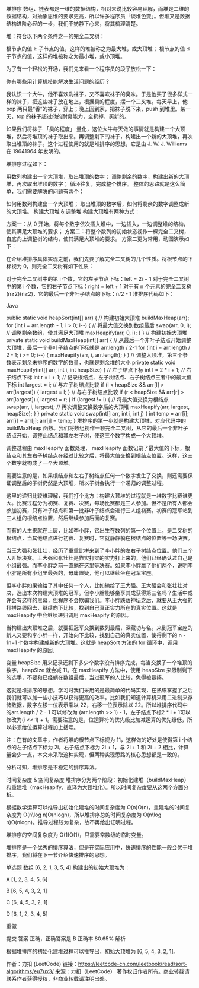 堆排序
数组、链表都是一维的数据结构，相对来说比较容易理解，而堆是二维的数据结构，对抽象思维的要求更高，所以许多程序员「谈堆色变」。但堆又是数据结构进阶必经的一步，我们不妨静下心来，将其梳理清楚。

堆：符合以下两个条件之一的完全二叉树：

根节点的值 ≥ 子节点的值，这样的堆被称之为最大堆，或大顶堆；
根节点的值 ≤ 子节点的值，这样的堆被称之为最小堆，或小顶堆。


为了有一个轻松的开场，我们先来看一个程序员的段子放松一下：

你有哪些用计算机技能解决生活问题的经历？

我认识一个大牛，他不喜欢洗袜子，又不喜欢袜子的臭味。于是他买了很多样式一样的袜子，把这些袜子放在地上，根据臭的程度，摆一个二叉堆。每天早上，他 pop 两只最“香”的袜子，穿上；晚上回到家，把袜子脱下来，push 到堆里。某一天，top 的袜子超过他的耐臭能力，全扔掉，买新的。

如果我们将袜子 「臭的程度」 量化，这位大牛每天做的事情就是构建一个大顶堆，然后将堆顶的袜子取出来。再调整剩下的袜子，构建出一个新的大顶堆，再次取出堆顶的袜子。这个过程使用的就是堆排序的思想，它是由 J. W. J. Williams 在 19641964 年发明的。

堆排序过程如下：

用数列构建出一个大顶堆，取出堆顶的数字；
调整剩余的数字，构建出新的大顶堆，再次取出堆顶的数字；
循环往复，完成整个排序。
整体的思路就是这么简单，我们需要解决的问题有两个：

如何用数列构建出一个大顶堆；
取出堆顶的数字后，如何将剩余的数字调整成新的大顶堆。
构建大顶堆 & 调整堆
构建大顶堆有两种方式：

方案一：从 0 开始，将每个数字依次插入堆中，一边插入，一边调整堆的结构，使其满足大顶堆的要求；
方案二：将整个数列的初始状态视作一棵完全二叉树，自底向上调整树的结构，使其满足大顶堆的要求。
方案二更为常用，动图演示如下：





在介绍堆排序具体实现之前，我们先要了解完全二叉树的几个性质。将根节点的下标视为 0，则完全二叉树有如下性质：

对于完全二叉树中的第 i 个数，它的左子节点下标：left = 2i + 1
对于完全二叉树中的第 i 个数，它的右子节点下标：right = left + 1
对于有 n 个元素的完全二叉树(n≥2)(n≥2)，它的最后一个非叶子结点的下标：n/2 - 1
堆排序代码如下：

Java

public static void heapSort(int[] arr) {
    // 构建初始大顶堆
    buildMaxHeap(arr);
    for (int i = arr.length - 1; i > 0; i--) {
        // 将最大值交换到数组最后
        swap(arr, 0, i);
        // 调整剩余数组，使其满足大顶堆
        maxHeapify(arr, 0, i);
    }
}
// 构建初始大顶堆
private static void buildMaxHeap(int[] arr) {
    // 从最后一个非叶子结点开始调整大顶堆，最后一个非叶子结点的下标就是 arr.length / 2-1
    for (int i = arr.length / 2 - 1; i >= 0; i--) {
        maxHeapify(arr, i, arr.length);
    }
}
// 调整大顶堆，第三个参数表示剩余未排序的数字的数量，也就是剩余堆的大小
private static void maxHeapify(int[] arr, int i, int heapSize) {
    // 左子结点下标
    int l = 2 * i + 1;
    // 右子结点下标
    int r = l + 1;
    // 记录根结点、左子树结点、右子树结点三者中的最大值下标
    int largest = i;
    // 与左子树结点比较
    if (l < heapSize && arr[l] > arr[largest]) {
        largest = l;
    }
    // 与右子树结点比较
    if (r < heapSize && arr[r] > arr[largest]) {
        largest = r;
    }
    if (largest != i) {
        // 将最大值交换为根结点
        swap(arr, i, largest);
        // 再次调整交换数字后的大顶堆
        maxHeapify(arr, largest, heapSize);
    }
}
private static void swap(int[] arr, int i, int j) {
    int temp = arr[i];
    arr[i] = arr[j];
    arr[j] = temp;
}
堆排序的第一步就是构建大顶堆，对应代码中的 buildMaxHeap 函数。我们将数组视作一颗完全二叉树，从它的最后一个非叶子结点开始，调整此结点和其左右子树，使这三个数字构成一个大顶堆。

调整过程由 maxHeapify 函数处理， maxHeapify 函数记录了最大值的下标，根结点和其左右子树结点在经过比较之后，将最大值交换到根结点位置。这样，这三个数字就构成了一个大顶堆。

需要注意的是，如果根结点和左右子树结点任何一个数字发生了交换，则还需要保证调整后的子树仍然是大顶堆，所以子树会执行一个递归的调整过程。

这里的递归比较难理解，我们打个比方：构建大顶堆的过程就是一堆数字比赛谁更大。比赛过程分为初赛、复赛、决赛，每场比赛都是三人参加。但不是所有人都会参加初赛，只有叶子结点和第一批非叶子结点会进行三人组初赛。初赛的冠军站到三人组的根结点位置，然后继续参加后面的复赛。

而有的人生来就在上层，比如李小胖，它出生在数列的第一个位置上，是二叉树的根结点，当其他结点进行初赛、复赛时，它就静静躺在根结点的位置等一场决赛。

当王大强和张壮壮，经历了重重比拼来到了李小胖的左右子树结点位置。他们三个人开始决赛。王大强和张壮壮是靠实打实的实力打上来的，他们已经确认过自己是小组最强。而李小胖之前一直躺在这里等决赛。如果李小胖赢了他们两个，说明李小胖是所有小组里最强的，毋庸置疑，他可以继续坐在冠军宝座。

但李小胖如果输给了其中任何一个人，比如输给了王大强。王大强会和张壮壮对决，选出本次构建大顶堆的冠军。但李小胖能够坐享其成获得第三名吗？生活中或许会有这样的黑幕，但程序不会欺骗我们。李小胖跌落神坛之后，就要从王大强的打拼路线回去，继续向下比较，找到自己真正实力所在的真实位置。这就是 maxHeapify 中会继续递归调用 maxHeapify 的原因。

当构建出大顶堆之后，就要把冠军交换到数列最后，深藏功与名。来到冠军宝座的新人又要和李小胖一样，开始向下比较，找到自己的真实位置，使得剩下的 n - 1n−1 个数字构建成新的大顶堆。这就是 heapSort 方法的 for 循环中，调用 maxHeapify 的原因。

变量 heapSize 用来记录还剩下多少个数字没有排序完成，每当交换了一个堆顶的数字，heapSize 就会减 11。在 maxHeapify 方法中，使用 heapSize 来限制剩下的选手，不要和已经躺在数组最后，当过冠军的人比较，免得被暴揍。

这就是堆排序的思想。学习时我们采用的是最简单的代码实现，在熟练掌握了之后我们就可以加一些小技巧以获得更高的效率。比如我们知道计算机采用二进制来存储数据，数字左移一位表示乘以 22，右移一位表示除以 22。所以堆排序代码中的arr.length / 2 - 1 可以修改为 (arr.length >> 1) - 1，左子结点下标2 * i + 1可以修改为(i << 1) + 1。需要注意的是，位运算符的优先级比加减运算的优先级低，所以必须给位运算过程加上括号。

注：在有的文章中，作者将堆的根节点下标视为 11，这样做的好处是使得第 i 个结点的左子结点下标为 2i，右子结点下标为 2i + 1，与 2i + 1 和 2i + 2 相比，计算量会少一点，本文未采取这种实现，但两种实现思路的核心思想都是一致的。

分析可知，堆排序是不稳定的排序算法。

时间复杂度 & 空间复杂度
堆排序分为两个阶段：初始化建堆（buildMaxHeap）和重建堆（maxHeapify，直译为大顶堆化）。所以时间复杂度要从这两个方面分析。

根据数学运算可以推导出初始化建堆的时间复杂度为 O(n)O(n)，重建堆的时间复杂度为 O(n\log n)O(nlogn)，所以堆排序总的时间复杂度为 O(n\log n)O(nlogn)。推导过程较为复杂，故不再给出证明过程。

堆排序的空间复杂度为 O(1)O(1)，只需要常数级的临时变量。

堆排序是一个优秀的排序算法，但是在实际应用中，快速排序的性能一般会优于堆排序，我们将在下一节介绍快速排序的思想。

单选题
数组 [6, 2, 1, 3, 5, 4] 构建出的初始大顶堆为：

A
[1, 2, 3, 4, 5, 6]

B
[6, 5, 4, 3, 2, 1]

C
[6, 4, 5, 3, 2, 1]

D
[6, 1, 2, 3, 4, 5]


重做

提交
答案 正确，正确答案是 B
正确率 80.65%
解析

根据堆排序的初始化建堆过程可以推导出，初始大顶堆为 [6, 5, 4, 3, 2, 1]。

作者：力扣 (LeetCode)
链接：https://leetcode-cn.com/leetbook/read/sort-algorithms/eu7ux3/
来源：力扣（LeetCode）
著作权归作者所有。商业转载请联系作者获得授权，非商业转载请注明出处。